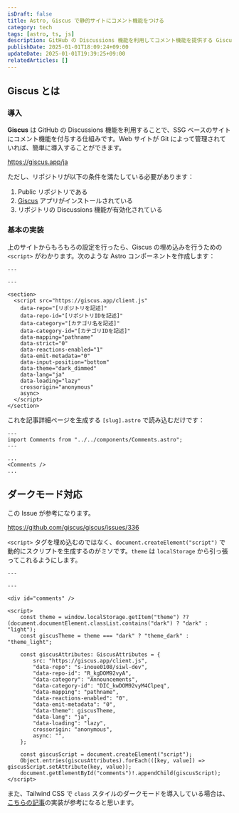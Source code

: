 ```yaml
---
isDraft: false
title: Astro, Giscus で静的サイトにコメント機能をつける
category: tech
tags: [astro, ts, js]
description: GitHub の Discussions 機能を利用してコメント機能を提供する Giscus を利用して、Astro による静的サイトにコメント機能をつけました。その内容をまとめます。
publishDate: 2025-01-01T18:09:24+09:00
updateDate: 2025-01-01T19:39:25+09:00
relatedArticles: []
---
```


## Giscus とは

### 導入

**Giscus** は GitHub の Discussions 機能を利用することで、SSG ベースのサイトにコメント機能を付与する仕組みです。Web サイトが Git によって管理されていれば、簡単に導入することができます。

https://giscus.app/ja

ただし、リポジトリが以下の条件を満たしている必要があります：

1. Public リポジトリである
2. [Giscus](https://github.com/apps/giscus) アプリがインストールされている
3. リポジトリの Discussions 機能が有効化されている

### 基本の実装

上のサイトからもろもろの設定を行ったら、Giscus の埋め込みを行うための `<script>` がわかります。次のような Astro コンポーネントを作成します：

```astro:src/components/Comments.astro
---

---

<section>
  <script src="https://giscus.app/client.js"
    data-repo="[リポジトリを記述]"
    data-repo-id="[リポジトリIDを記述]"
    data-category="[カテゴリ名を記述]"
    data-category-id="[カテゴリIDを記述]"
    data-mapping="pathname"
    data-strict="0"
    data-reactions-enabled="1"
    data-emit-metadata="0"
    data-input-position="bottom"
    data-theme="dark_dimmed"
    data-lang="ja"
    data-loading="lazy"
    crossorigin="anonymous"
    async>
  </script>
</section>
```

これを記事詳細ページを生成する `[slug].astro` で読み込むだけです：

```astro:src/pages/[slug].astro
---
import Comments from "../../components/Comments.astro";
---

...
<Comments />
...
```

## ダークモード対応

この Issue が参考になります。

https://github.com/giscus/giscus/issues/336

`<script>` タグを埋め込むのではなく、`document.createElement("script")` で動的にスクリプトを生成するのがミソです。`theme` は `localStorage` から引っ張ってこれるようにします。

```astro:src/components/Comments:astro
---

---

<div id="comments" />

<script>
	const theme = window.localStorage.getItem("theme") ?? (document.documentElement.classList.contains("dark") ? "dark" : "light");
	const giscusTheme = theme === "dark" ? "theme_dark" : "theme_light";

	const giscusAttributes: GiscusAttributes = {
		src: "https://giscus.app/client.js",
		"data-repo": "s-inoue0108/siwl-dev",
		"data-repo-id": "R_kgDOM92vyA",
		"data-category": "Announcements",
		"data-category-id": "DIC_kwDOM92vyM4Clpeq",
		"data-mapping": "pathname",
		"data-reactions-enabled": "0",
		"data-emit-metadata": "0",
		"data-theme": giscusTheme,
		"data-lang": "ja",
		"data-loading": "lazy",
		crossorigin: "anonymous",
		async: "",
	};

	const giscusScript = document.createElement("script");
	Object.entries(giscusAttributes).forEach(([key, value]) => giscusScript.setAttribute(key, value));
	document.getElementById("comments")!.appendChild(giscusScript);
</script>
```

また、Tailwind CSS で `class` スタイルのダークモードを導入している場合は、[こちらの記事](https://www.maxpou.fr/blog/giscus-with-astro/)の実装が参考になると思います。